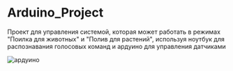 # Arduino_Project
 Проект для управления системой, которая может работать в режимах "Поилка для животных" и "Полив для растений", используя ноутбук для распознавания голосовых команд и ардуино для управления датчиками

![ардуино](https://github.com/user-attachments/assets/2f746bc3-bd8d-43e3-990c-05e2ea0ed865)
